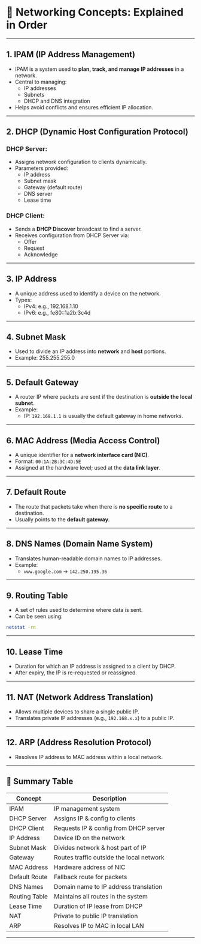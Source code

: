 
# 🧠 Networking Concepts: Explained in Order

---

## 1. **IPAM (IP Address Management)**
- IPAM is a system used to **plan, track, and manage IP addresses** in a network.
- Central to managing:
  - IP addresses
  - Subnets
  - DHCP and DNS integration
- Helps avoid conflicts and ensures efficient IP allocation.

---

## 2. **DHCP (Dynamic Host Configuration Protocol)**

### DHCP Server:
- Assigns network configuration to clients dynamically.
- Parameters provided:
  - IP address
  - Subnet mask
  - Gateway (default route)
  - DNS server
  - Lease time

### DHCP Client:
- Sends a **DHCP Discover** broadcast to find a server.
- Receives configuration from DHCP Server via:
  - Offer
  - Request
  - Acknowledge

---

## 3. **IP Address**
- A unique address used to identify a device on the network.
- Types:
  - IPv4: e.g., 192.168.1.10
  - IPv6: e.g., fe80::1a2b:3c4d

---

## 4. **Subnet Mask**
- Used to divide an IP address into **network** and **host** portions.
- Example: 255.255.255.0

---

## 5. **Default Gateway**
- A router IP where packets are sent if the destination is **outside the local subnet**.
- Example:
  - IP: `192.168.1.1` is usually the default gateway in home networks.

---

## 6. **MAC Address (Media Access Control)**
- A unique identifier for a **network interface card (NIC)**.
- Format: `00:1A:2B:3C:4D:5E`
- Assigned at the hardware level; used at the **data link layer**.

---

## 7. **Default Route**
- The route that packets take when there is **no specific route** to a destination.
- Usually points to the **default gateway**.

---

## 8. **DNS Names (Domain Name System)**
- Translates human-readable domain names to IP addresses.
- Example:
  - `www.google.com` → `142.250.195.36`

---

## 9. **Routing Table**
- A set of rules used to determine where data is sent.
- Can be seen using:
```bash
netstat -rn
```

---

## 10. **Lease Time**
- Duration for which an IP address is assigned to a client by DHCP.
- After expiry, the IP is re-requested or reassigned.

---

## 11. **NAT (Network Address Translation)**
- Allows multiple devices to share a single public IP.
- Translates private IP addresses (e.g., `192.168.x.x`) to a public IP.

---

## 12. **ARP (Address Resolution Protocol)**
- Resolves IP address to MAC address within a local network.

---

## 🧾 Summary Table

| Concept         | Description                                           |
|------------------|-------------------------------------------------------|
| IPAM            | IP management system                                   |
| DHCP Server     | Assigns IP & config to clients                         |
| DHCP Client     | Requests IP & config from DHCP server                  |
| IP Address      | Device ID on the network                               |
| Subnet Mask     | Divides network & host part of IP                      |
| Gateway         | Routes traffic outside the local network               |
| MAC Address     | Hardware address of NIC                                |
| Default Route   | Fallback route for packets                             |
| DNS Names       | Domain name to IP address translation                  |
| Routing Table   | Maintains all routes in the system                     |
| Lease Time      | Duration of IP lease from DHCP                         |
| NAT             | Private to public IP translation                       |
| ARP             | Resolves IP to MAC in local LAN                        |

---
